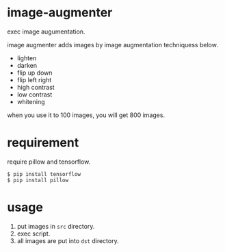 # image-augmenter
exec image augumentation.

image augmenter adds images by image augmentation techniquess below.

- lighten
- darken
- flip up down
- flip left right
- high contrast
- low contrast
- whitening

when you use it to 100 images, you will get 800 images.

# requirement

require pillow and tensorflow.

```
$ pip install tensorflow
$ pip install pillow
```

# usage

1. put images in `src` directory.
2. exec script.
3. all images are put into `dst` directory.